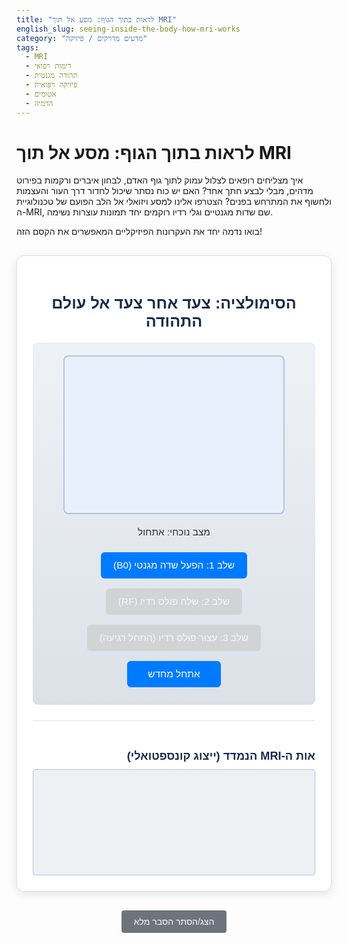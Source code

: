 ```yaml
---
title: "לראות בתוך הגוף: מסע אל תוך MRI"
english_slug: seeing-inside-the-body-how-mri-works
category: "מדעים מדויקים / פיזיקה"
tags:
  - MRI
  - דימות רפואי
  - תהודה מגנטית
  - פיזיקה רפואית
  - אטומים
  - הדמיה
---
```

# לראות בתוך הגוף: מסע אל תוך MRI

איך מצליחים רופאים לצלול עמוק לתוך גוף האדם, לבחון איברים ורקמות בפירוט מדהים, מבלי לבצע חתך אחד? האם יש כוח נסתר שיכול לחדור דרך העור והעצמות ולחשוף את המתרחש בפנים? הצטרפו אלינו למסע ויזואלי אל הלב הפועם של טכנולוגיית ה-MRI, שם שדות מגנטיים וגלי רדיו רוקמים יחד תמונות עוצרות נשימה.

בואו נדמה יחד את העקרונות הפיזיקליים המאפשרים את הקסם הזה!

<div id="mri-app" lang="he">
    <h2>הסימולציה: צעד אחר צעד אל עולם התהודה</h2>
    <div id="mri-sim-container">
        <div id="mri-protons">
            <!-- Protons will be generated here by JS -->
        </div>
        <div id="sim-status">מצב נוכחי: אתחול</div>
        <div id="sim-controls">
            <button id="btn-b0">שלב 1: הפעל שדה מגנטי (B0)</button>
            <button id="btn-rf" disabled>שלב 2: שלח פולס רדיו (RF)</button>
            <button id="btn-relax" disabled>שלב 3: עצור פולס רדיו (התחל רגיעה)</button>
            <button id="btn-reset">אתחל מחדש</button>
        </div>
    </div>
    <div id="signal-area">
        <h3>אות ה-MRI הנמדד (ייצוג קונספטואלי)</h3>
        <canvas id="signal-canvas" width="400" height="150"></canvas>
    </div>
</div>

<button id="toggle-explanation" style="margin-top: 20px;">הצג/הסתר הסבר מלא</button>

<div id="explanation" style="display: none; margin-top: 20px;">
    <h2>פיענוח הקסם: עקרונות ה-MRI לעומק</h2>

    <h3>מה זה בדיוק MRI?</h3>
    <p>MRI, או דימות תהודה מגנטית (Magnetic Resonance Imaging), היא שיטת הדמיה רפואית מהפכנית. בניגוד לשיטות כמו רנטגן או CT המשתמשות בקרינה מייננת, MRI רותם שדות מגנטיים עוצמתיים וגלי רדיו כדי ליצור תמונות חתך מפורטות של רקמות ואיברים בגוף. זהו כלי אבחון לא פולשני וחיוני ברפואה המודרנית.</p>

    <h3>הלב הפיזיקלי: תהודה מגנטית גרעינית (NMR)</h3>
    <p>בבסיס ה-MRI עומדת תופעה פיזיקלית שנקראת תהודה מגנטית גרעינית (NMR). תופעה זו מתרחשת כאשר גרעינים של אטומים מסוימים, הנמצאים בשדה מגנטי חיצוני חזק, נחשפים לקרינת רדיו בתדר מדויק ותואם (תדר התהודה שלהם), וכתוצאה מכך הם בולעים אנרגיה ומשנים את מצבם.</p>

    <h3>הגיבורים: פרוטוני המימן בגופנו</h3>
    <p>גופנו מכיל כמות עצומה של אטומי מימן, בעיקר במולקולות המים (H₂O) וברקמות השומן. לגרעין של אטום מימן - הפרוטון - יש תכונה פיזיקלית מהותית הנקראת "ספין". אפשר לדמות את הספין הזה כמגנט זעיר המסתובב סביב צירו. במצב רגיל, מחוץ לשדה מגנטי, המגנטים הזעירים הללו מכוונים באופן אקראי לחלוטין.</p>

    <h3>שלב 1 בסימולציה: השדה המגנטי החזק (B0) מיישר את השורות</h3>
    <p>כאשר המטופל נכנס למגנט הענק של מכשיר ה-MRI, הוא נחשף לשדה מגנטי סטטי וחזק מאוד (מסומן כ-B0). עוצמת שדה זה גדולה פי אלפים משדה כדור הארץ. שדה B0 גורם למגנטים הזעירים (הפרוטונים) לחוש כוח שמנסה ליישר אותם במקביל לכיוונו. מרבית הפרוטונים יתיישרו עם כיוון השדה (מצב אנרגטי נמוך יותר), וחלק קטן יתיישרו נגד כיוון השדה (מצב אנרגטי גבוה יותר). בפועל, זה יוצר "מגנוט נטו" קטן בכיוון השדה B0. בנוסף ליישור, הפרוטונים גם מתחילים להסתובב סביב כיוון שדה B0 בתנועה הקרויה "פרצסיה", בדומה לסביבון שמאבד יציבות. תדר הפרצסיה (תדר למור) תלוי בעוצמת שדה B0 ובסוג הגרעין (במקרה שלנו - מימן).</p>

    <h3>שלב 2 בסימולציה: פולס הרדיו (RF) מרעיד את המערכת ומייצר מגנוט רוחבי</h3>
    <p>בשלב הבא, המכשיר שולח פולס קצר של גלי רדיו בעוצמה גבוהה בתדר מדויק - בדיוק תדר למור של פרוטוני המימן בשדה B0 הנתון. כאשר תדר גלי הרדיו תואם את תדר הפרצסיה של הפרוטונים, מתרחשת "תהודה". אנרגיית גלי הרדיו נבלעת על ידי הפרוטונים, במיוחד אלו המיושרים עם B0, וחלקם "קופצים" למצב האנרגטי הגבוה יותר ומתהפכים. חשוב מכך, הפולס גורם לפרוטונים להסתנכרן מבחינת הפאזה של הפרצסיה שלהם - הם מתחילים להסתובב "יחד" במישור המאונך לשדה B0 (המישור הרוחבי). סנכרון זה יוצר "מגנוט רוחבי" זמני ועוצמתי.</p>

    <h3>שלב 3 בסימולציה: הפסקת פולס הרדיו ותהליכי הרגיעה (Relaxation) - פליטת האות הנמדד</h3>
    <p>ברגע שפולס גלי הרדיו נפסק, המערכת "נרגעת" וחוזרת למצב שיווי משקל. זה קורה בשני תהליכים מקבילים שנקראים רגיעה:</p>
    <ul>
        <li>**רגיעה אורכית (T1):** הפרוטונים שקיבלו אנרגיה והתהפכו נוטים לחזור ולהתיישר בכיוון השדה B0 (המגנוט האורכי מתאושש). קצב ההתאוששות שונה ברקמות שונות.</li>
        <li>**רגיעה רוחבית (T2):** המגנוט הרוחבי שנוצר על ידי סנכרון הפאזות של הפרוטונים במישור הרוחבי מתחיל לדעוך. הדעיכה נגרמת מאובדן סנכרון הפאזות בין הפרוטונים עקב אינטראקציות הדדיות ואי-אחידויות מיקרוסקופיות בשדה המגנטי המקומי. זהו התהליך העיקרי היוצר את האות הנמדד.</li>
    </ul>
    <p>במהלך תהליך הרגיעה (בעיקר רגיעה רוחבית), הפרוטונים "פולטים" את האנרגיה העודפת שבלעו מגל הרדיו בצורת גלי רדיו משלהם, גם הם בתדר למור. גלים אלו נקלטים על ידי סלילי קליטה מיוחדים במכשיר ה-MRI. אות הרדיו הנקלט הוא למעשה זרם חשמלי המושרה בסליל עקב השדה המגנטי המשתנה הנוצר על ידי המגנוט הרוחבי הדועך של הפרוטונים. עוצמת האות וקצב הדעיכה שלו תלויים בצפיפות הפרוטונים וזמני הרגיעה (T1 ו-T2) של הרקמה.</p>

    <h3>הסוד של התמונה: ניגודיות (Contrast) על בסיס זמני T1 ו-T2</h3>
    <p>העוצמה הגדולה של MRI היא שזמני הרגיעה T1 ו-T2 שונים באופן משמעותי בין סוגי רקמות שונים (לדוגמה, מים, שומן, שריר, עצם, נוזל מוחי-שדרתי, גידולים). תוכנת המכשיר מודדת את קצב דעיכת האות בכל נקודה בגוף. על ידי בחירת סדרות פולסים חכמות (Sequencing), ניתן "להדגיש" רקמות על בסיס ההבדלים בזמני הרגיעה שלהן, ובכך ליצור את הניגודיות המאפשרת להבדיל בין סוגי רקמות שונים, כולל רקמות חולות.</p>

    <h3>איך בונים תמונה? קידוד מיקום (Spatial Encoding) ועיבוד נתונים</h3>
    <p>כדי לדעת מאיפה בגוף מגיע כל אות, המכשיר מפעיל שדות מגנטיים נוספים המשתנים במרחב (גרדיאנטים) בנוסף לשדה הראשי B0. שדות הגרדיאנט גורמים לכך שתדר למור של הפרוטונים יהיה שונה במקצת בכל נקודה במרחב. על ידי ניתוח התדרים והפאזות באות הכולל הנמדד, המחשב יכול לפענח את המיקום המדויק של מקור האות. באמצעות עיבוד מתמטי מורכב (כמו טרנספורם פורייה), האותות הנמדדים הופכים לתמונה דו-ממדית או תלת-ממדית, כאשר כל פיקסל (או ווקסל) מייצג את עוצמת האות מהמיקום התואם בגוף.</p>

    <h3>למה MRI מצטיין בהדמיית רקמות רכות?</h3>
    <p>האות ב-MRI מקורו בעיקר מפרוטוני מים ושומן, הנפוצים מאוד ברקמות רכות כמו מוח, שרירים, איברים פנימיים וגידולים. לעומת זאת, בעצמות קורטיקליות צפיפות המים נמוכה מאוד, וזמני T2 קצרים במיוחד, מה שגורם לאות לדעוך מהר מדי מכדי להיקלט ביעילות. לכן, MRI מספק תמונות מפורטות במיוחד של רקמות רכות.</p>

    <h3>בטיחות בבדיקת MRI</h3>
    <p>בדיקת MRI בטוחה בדרך כלל, אך חשוב לזכור את עוצמתו העצומה של השדה המגנטי. אסור להכניס לחדר ה-MRI חפצים מתכתיים או אלקטרוניים (טלפונים, שעונים, תכשיטים, כרטיסי אשראי). יש לדווח לצוות הרפואי על כל שתל, קוצב לב, קליע, רסיס מתכת או כל מתכת אחרת בגוף, שכן נוכחותם עלולה להוות סכנה או לפגוע באיכות הבדיקה. בנוסף, רעש הנקישות של המכשיר במהלך הבדיקה דורש שימוש באטמי אוזניים.</p>
</div>

<style>
    #mri-app {
        direction: rtl;
        font-family: 'Heebo', sans-serif; /* Use a modern Hebrew-friendly font */
        border: 1px solid #e0e0e0; /* Softer border */
        padding: 25px;
        border-radius: 12px; /* More rounded corners */
        background-color: #ffffff; /* Clean white background */
        max-width: 800px;
        margin: 30px auto; /* More margin */
        text-align: center;
        box-shadow: 0 4px 15px rgba(0, 0, 0, 0.1); /* Subtle shadow */
    }

    #mri-app h2 {
        color: #1a2b4c; /* Darker blue title */
        margin-bottom: 20px;
        font-size: 1.8em;
    }

    #mri-sim-container {
        display: flex;
        flex-direction: column;
        align-items: center;
        margin-bottom: 25px;
        background: linear-gradient(to bottom, #eef2f7, #dce1e8); /* Light gradient background */
        padding: 20px;
        border-radius: 8px;
        box-shadow: inset 0 1px 3px rgba(0, 0, 0, 0.05);
    }

    #sim-status {
         margin-bottom: 15px;
         font-size: 1.1em;
         color: #333;
         min-height: 1.2em; /* Reserve space */
    }

    #mri-protons {
        position: relative;
        width: 350px; /* Slightly larger */
        height: 250px;
        border: 2px solid #b0c4de; /* Softer blue border */
        background-color: #e8f0fe; /* Very light blue background */
        overflow: hidden;
        margin-bottom: 20px;
        border-radius: 8px;
        perspective: 600px; /* Add perspective for 3D rotation */
    }

    .proton {
        position: absolute;
        width: 10px; /* Larger proton */
        height: 10px;
        background: radial-gradient(circle, #4a90e2 0%, #2d7cdb 100%); /* Gradient blue */
        border-radius: 50%;
        transform-origin: center center;
        /* Initial transform handled by JS */
        box-shadow: 0 0 5px rgba(0, 0, 255, 0.3); /* Subtle glow */
    }

    .proton::after {
        content: '';
        position: absolute;
        width: 2px; /* Thicker line */
        height: 16px; /* Longer line (spin vector) */
        background-color: rgba(255, 255, 255, 0.8); /* Semi-transparent white */
        transform-origin: top center;
        transform: translateY(-8px); /* Position line relative to center */
        transition: background-color 0.3s ease;
    }

    .proton.excited {
         background: radial-gradient(circle, #f5a623 0%, #e38c00 100%); /* Orange/Yellow gradient for excited state */
         box-shadow: 0 0 8px rgba(255, 165, 0, 0.5); /* Orange glow */
    }


    #sim-controls button {
        margin: 8px; /* More space between buttons */
        padding: 12px 20px; /* Larger padding */
        font-size: 1.1em; /* Larger font */
        cursor: pointer;
        border: none;
        border-radius: 6px; /* More rounded buttons */
        background-color: #007bff; /* Primary blue */
        color: white;
        transition: background-color 0.3s ease, transform 0.1s ease;
        min-width: 150px; /* Ensure minimum width */
    }

    #sim-controls button:disabled {
        background-color: #cccccc;
        cursor: not-allowed;
        opacity: 0.7;
    }

    #sim-controls button:hover:not(:disabled) {
        background-color: #0056b3; /* Darker blue on hover */
    }

     #sim-controls button:active:not(:disabled) {
        transform: scale(0.98); /* Press effect */
    }

    #signal-area {
        margin-top: 25px;
        border-top: 1px solid #e0e0e0;
        padding-top: 20px;
        text-align: right; /* Align text right */
    }

    #signal-area h3 {
        color: #1a2b4c;
        margin-bottom: 10px;
        font-size: 1.3em;
    }

    #signal-canvas {
        border: 1px solid #b0c4de;
        background-color: #eef0f4; /* Light background */
        display: block;
        margin: 0 auto;
        border-radius: 4px;
    }

    #explanation {
        border: 1px solid #e0e0e0;
        padding: 25px;
        border-radius: 12px;
        background-color: #f9f9f9; /* Slightly different background */
        max-width: 800px;
        margin: 30px auto;
        text-align: right;
        line-height: 1.7; /* Improved readability */
        color: #333; /* Darker text */
    }

    #explanation h2, #explanation h3 {
        color: #1a2b4c;
        border-bottom: 1px solid #d0d0d0; /* Softer border */
        padding-bottom: 8px;
        margin-top: 20px; /* More space above headings */
        margin-bottom: 10px;
    }

    #explanation p {
        margin-bottom: 15px;
    }

    #explanation ul {
        margin-bottom: 15px;
        padding-right: 20px;
    }

    #explanation li {
        margin-bottom: 8px;
    }


    #toggle-explanation {
        display: block;
        margin: 20px auto;
        padding: 10px 20px;
        font-size: 1em;
        cursor: pointer;
        border: none;
        border-radius: 4px;
        background-color: #6c757d; /* Secondary grey button */
        color: white;
        transition: background-color 0.3s ease;
    }

    #toggle-explanation:hover {
        background-color: #5a6268;
    }
</style>

<script>
    document.addEventListener('DOMContentLoaded', () => {
        const protonContainer = document.getElementById('mri-protons');
        const btnB0 = document.getElementById('btn-b0');
        const btnRF = document.getElementById('btn-rf');
        const btnRelax = document.getElementById('btn-relax');
        const btnReset = document.getElementById('btn-reset');
        const simStatus = document.getElementById('sim-status');
        const signalCanvas = document.getElementById('signal-canvas');
        const toggleExplanationBtn = document.getElementById('toggle-explanation');
        const explanationDiv = document.getElementById('explanation');

        const ctx = signalCanvas.getContext('2d');
        const canvasWidth = signalCanvas.width;
        const canvasHeight = signalCanvas.height;
        const signalAmplitude = canvasHeight * 0.4; // Peak signal height
        const signalBaseline = canvasHeight / 2;

        const numProtons = 150; // More protons for a better visual density
        let protons = [];
        let currentState = 'initial'; // initial, b0, rf, relaxing
        let animationFrameId = null;
        let signalAnimationFrameId = null;
        let relaxationStartTime = null;
        const relaxationDuration = 4000; // Simulate relaxation for 4 seconds

        function createProtons() {
            protonContainer.innerHTML = '';
            protons = [];
            for (let i = 0; i < numProtons; i++) {
                const proton = document.createElement('div');
                proton.classList.add('proton');
                // Random initial position
                const x = Math.random() * (protonContainer.offsetWidth - 10) + 5;
                const y = Math.random() * (protonContainer.offsetHeight - 10) + 5;
                proton.style.left = `${x}px`;
                proton.style.top = `${y}px`;
                // Random initial 3D rotation (yaw, pitch, roll)
                const initialYaw = Math.random() * 360;
                const initialPitch = Math.random() * 180 - 90; // Up/down tilt
                const initialRoll = Math.random() * 360; // Spin around its own axis

                proton.style.transform = `translate(-50%, -50%) rotateY(${initialPitch}deg) rotateZ(${initialYaw}deg) rotateX(${initialRoll}deg)`;

                protons.push({
                    element: proton,
                    x: x,
                    y: y,
                    rotation: { yaw: initialYaw, pitch: initialPitch, roll: initialRoll },
                    phase: Math.random() * 360, // Initial phase for precession
                    precessionFreq: 360 + (Math.random() - 0.5) * 20, // Base freq + small random variation
                    state: 'initial' // 'initial', 'aligned', 'excited', 'dephasing'
                });
                protonContainer.appendChild(proton.element);
            }
        }

        function updateButtons() {
            btnB0.disabled = currentState !== 'initial' && currentState !== 'b0_relaxed';
            btnRF.disabled = currentState !== 'b0';
            btnRelax.disabled = currentState !== 'rf';
            btnReset.disabled = currentState === 'initial';

            let statusText = 'מצב נוכחי: ';
            switch(currentState) {
                case 'initial': statusText += 'אתחול - פרוטונים מכוונים באקראי'; break;
                case 'b0': statusText += 'שלב 1: שדה מגנטי B0 - יישור ופרצסיה'; break;
                case 'rf': statusText += 'שלב 2: פולס רדיו RF - עירור ויצירת מגנוט רוחבי'; break;
                case 'relaxing': statusText += 'שלב 3: רגיעה - אות MRI נפלט ודועך'; break;
                case 'b0_relaxed': statusText += 'חזרה לשיווי משקל בשדה B0 - מוכנים לפולס הבא'; break;
            }
             simStatus.textContent = statusText;
        }

        function drawSignal(elapsedTime = 0) {
            ctx.clearRect(0, 0, canvasWidth, canvasHeight);

            // Draw equilibrium line
            ctx.strokeStyle = '#ccc';
            ctx.lineWidth = 1;
            ctx.beginPath();
            ctx.moveTo(0, signalBaseline);
            ctx.lineTo(canvasWidth, signalBaseline);
            ctx.stroke();

            ctx.strokeStyle = '#007bff';
            ctx.lineWidth = 2;
            ctx.beginPath();
            ctx.moveTo(0, signalBaseline);

            if (currentState === 'rf') {
                 // Simulate high signal while RF is active (instantaneous concept)
                 // A real signal might build up, but for simplicity, show it's 'on'
                 ctx.lineTo(canvasWidth, signalBaseline); // Just a conceptual line indicating signal presence
                 // Or draw a simple sine wave to indicate RF frequency? Let's keep it simple for now.
                  ctx.strokeStyle = '#28a745'; // Green for RF pulse conceptual signal
                   ctx.beginPath();
                  const rfSignalAmplitude = signalAmplitude * 0.8;
                  const rfFrequency = 10; // Conceptual high frequency
                  for (let x = 0; x < canvasWidth; x++) {
                       const y = signalBaseline - Math.sin((x / canvasWidth) * Math.PI * 2 * rfFrequency) * rfSignalAmplitude * 0.2; // Small wavy line
                       if (x === 0) ctx.moveTo(x, y); else ctx.lineTo(x, y);
                  }
                  ctx.stroke();


            } else if (currentState === 'relaxing' && elapsedTime >= 0) {
                // Simulate signal decay after RF stops (Conceptual T2 decay of transverse magnetization)
                // Animate the decay of a sine wave over time
                const timeProgress = Math.min(elapsedTime / relaxationDuration, 1);
                const currentAmplitude = signalAmplitude * Math.exp(-timeProgress * 3); // Exponential decay
                const frequency = 15; // Conceptual Larmor frequency visualization
                const dephasingFactor = timeProgress * 0.5; // Conceptual increase in dephasing over time

                for(let x = 0; x <= canvasWidth; x++) {
                    // Time represented by x for the wave's phase, elapsedTime for decay amplitude
                    const wavePhase = (x / canvasWidth) * Math.PI * 2 * frequency + elapsedTime * 0.01; // Add time to phase for animation
                     // Introduce slight frequency variation along x for T2* hint
                    const freqVariation = Math.sin(x/canvasWidth * Math.PI) * dephasingFactor * 5;
                    const signalY = signalBaseline - Math.sin(wavePhase + freqVariation) * currentAmplitude;
                    if (x === 0) ctx.moveTo(x, signalY); else ctx.lineTo(x, signalY);
                }
                ctx.strokeStyle = '#007bff'; // Blue for the relaxing signal
                ctx.stroke();

            }
             // else state (initial, b0, b0_relaxed) - draw baseline only, done above
        }

        function animateProtons(currentTime) {
             let timeElapsed = currentTime - (animateProtons.startTime || currentTime);
             animateProtons.startTime = currentTime;
             let deltaTime = timeElapsed / 1000; // Time in seconds

            protons.forEach(p => {
                 let { element, rotation, phase, precessionFreq, state } = p;
                 let currentYaw = rotation.yaw;
                 let currentPitch = rotation.pitch;
                 let currentRoll = rotation.roll;

                 if (state === 'aligned') {
                     // Precession in B0 state
                     phase = (phase + precessionFreq * deltaTime) % 360;
                     currentPitch = 0; // Keep aligned with B0 (conceptually)
                      currentRoll = (currentRoll + precessionFreq * 0.5 * deltaTime) % 360; // Spin on axis
                 } else if (state === 'excited') {
                     // Immediately after RF pulse - rotating in the transverse plane
                     // Phase progresses, pitch is 90 deg (conceptually)
                      phase = (phase + precessionFreq * deltaTime) % 360;
                     currentPitch = 90;
                      currentRoll = (currentRoll + precessionFreq * 0.5 * deltaTime) % 360; // Spin on axis
                 } else if (state === 'dephasing') {
                     // T2 Relaxation: Precession continues, but phase coherence is lost
                     // Add random drift to phase progress for visual dephasing
                     const dephaseSpeed = (Math.random() - 0.5) * 100; // Random phase drift speed
                      phase = (phase + (precessionFreq + dephaseSpeed) * deltaTime) % 360;

                     // T1 Relaxation: Pitch returns from 90deg towards 0deg over time
                     const relaxProgress = Math.min((currentTime - relaxationStartTime) / relaxationDuration, 1);
                     currentPitch = 90 * (1 - relaxProgress) ; // Pitch returns to 0
                     currentRoll = (currentRoll + precessionFreq * 0.5 * deltaTime) % 360; // Spin on axis
                 }


                 // Apply rotation transform
                 element.style.transform = `translate(-50%, -50%) rotateX(${currentRoll}deg) rotateY(${currentPitch}deg) rotateZ(${phase}deg)`;

                 // Update proton object state
                 p.rotation.yaw = currentYaw; // Yaw isn't explicitly used in transform, but kept for conceptual rotation
                 p.rotation.pitch = currentPitch;
                 p.rotation.roll = currentRoll;
                 p.phase = phase;
            });

            animationFrameId = requestAnimationFrame(animateProtons);
        }

         function animateSignalCanvas(currentTime) {
             let timeElapsed = currentTime - (animateSignalCanvas.startTime || currentTime);
             animateSignalCanvas.startTime = currentTime;

             if (currentState === 'relaxing') {
                 drawSignal(currentTime - relaxationStartTime);
             } else if (currentState === 'rf') {
                 drawSignal(0); // Draw high signal state
             } else {
                 drawSignal(-1); // Draw baseline
             }


             signalAnimationFrameId = requestAnimationFrame(animateSignalCanvas);
         }

        function stopAnimations() {
            if (animationFrameId) {
                cancelAnimationFrame(animationFrameId);
                animationFrameId = null;
            }
             if (signalAnimationFrameId) {
                 cancelAnimationFrame(signalAnimationFrameId);
                 signalAnimationFrameId = null;
             }
             animateProtons.startTime = null; // Reset start time
             animateSignalCanvas.startTime = null; // Reset start time
        }


        // Initial state setup
        createProtons();
        currentState = 'initial';
        updateButtons();
        drawSignal(-1); // Draw initial baseline

         // Start signal canvas animation loop immediately, it will draw based on state
         animateSignalCanvas(performance.now());


        // Event Listeners
        btnB0.addEventListener('click', () => {
            if (currentState !== 'initial' && currentState !== 'b0_relaxed') return;

            currentState = 'b0';
            updateButtons();
            stopAnimations(); // Stop previous animation loop if any

            // Animate alignment first (quick visual effect)
            protons.forEach(p => {
                // Animate pitch rotation towards 0 or 180, with majority towards 0
                const targetPitch = (Math.random() < 0.85) ? 0 : 180;
                 p.element.style.transition = 'transform 1s ease-out';
                 p.element.style.transform = `translate(-50%, -50%) rotateX(${p.rotation.roll}deg) rotateY(${targetPitch}deg) rotateZ(${p.phase}deg)`;
                 p.rotation.pitch = targetPitch;
                 p.state = 'aligned'; // Mark state as aligned

            });

            // After alignment transition, start precession animation
             setTimeout(() => {
                  protons.forEach(p => p.element.style.transition = 'none'); // Disable transition for continuous animation
                  animateProtons(performance.now()); // Start the animation loop for precession
             }, 1000); // Match the CSS transition duration

             // Signal stays at baseline
             currentState = 'b0'; // Ensure state is set after timeout if needed, or manage state carefully
             updateButtons();
        });

        btnRF.addEventListener('click', () => {
            if (currentState !== 'b0') return;

             stopAnimations(); // Stop precession briefly for the flip animation

            // Animate flip to transverse plane (pitch to 90deg)
            protons.forEach(p => {
                 if (p.rotation.pitch === 0) { // Only flip protons aligned "up"
                    p.element.style.transition = 'transform 0.5s ease-in-out';
                    p.element.style.transform = `translate(-50%, -50%) rotateX(${p.rotation.roll}deg) rotateY(90deg) rotateZ(${p.phase}deg)`;
                    p.rotation.pitch = 90;
                    p.state = 'excited';
                    p.element.classList.add('excited'); // Add excited class for color change
                 }
            });

            currentState = 'rf';
            updateButtons();
             // The signal animation loop is already running and will draw RF signal based on state
             // No need to restart animateProtons yet, it will restart in the next state


             // Transition to relaxation state automatically after a short RF pulse duration
             setTimeout(() => {
                 btnRelax.click(); // Auto trigger relaxation after RF pulse
             }, 1000); // Simulate short RF pulse duration
        });

        btnRelax.addEventListener('click', () => {
            if (currentState !== 'rf') return;

            currentState = 'relaxing';
            updateButtons();
            relaxationStartTime = performance.now(); // Record start time for decay calculation

             // Transition protons to dephasing/relaxing states
             protons.forEach(p => {
                 if (p.state === 'excited') {
                    p.state = 'dephasing'; // Start T2 dephasing and T1 relaxation
                 }
                 p.element.classList.remove('excited'); // Return to relaxed color visually

                 p.element.style.transition = 'none'; // Disable transition for continuous animation
             });

             animateProtons(performance.now()); // Restart animation loop for dephasing/realigning

             // Signal canvas animation loop is already running and will draw decaying signal

             // After relaxation duration, return to B0 state
             setTimeout(() => {
                 stopAnimations(); // Stop dephasing/realigning animation
                 currentState = 'b0_relaxed'; // Use a specific state for 'back to B0 after relaxation'
                 updateButtons();
                 // Force protons back to aligned state visually for clarity after sim segment
                  protons.forEach(p => {
                     p.element.style.transition = 'transform 1s ease-out';
                      const targetPitch = (Math.random() < 0.85) ? 0 : 180; // Re-establish alignment bias
                      p.rotation.pitch = targetPitch;
                     p.state = 'aligned';
                      p.element.style.transform = `translate(-50%, -50%) rotateX(0deg) rotateY(${targetPitch}deg) rotateZ(${p.phase}deg)`; // Reset roll/pitch
                 });
                 setTimeout(() => {
                      protons.forEach(p => p.element.style.transition = 'none'); // Disable transition again
                       animateProtons(performance.now()); // Restart precession animation in B0
                 }, 1000);


                 drawSignal(-1); // Signal returns to baseline
             }, relaxationDuration);
        });

        btnReset.addEventListener('click', () => {
            stopAnimations();
            createProtons();
            currentState = 'initial';
            updateButtons();
            drawSignal(-1); // Draw initial baseline
             // Ensure the signal animation loop restarts
             animateSignalCanvas(performance.now());
        });

        toggleExplanationBtn.addEventListener('click', () => {
            const isHidden = explanationDiv.style.display === 'none';
            explanationDiv.style.display = isHidden ? 'block' : 'none';
            toggleExplanationBtn.textContent = isHidden ? 'הסתר הסבר מלא' : 'הצג/הסתר הסבר מלא';
        });

        // Ensure animations start correctly when stepping through after reset/relax
        // This is handled within the button click handlers and the timeouts triggering state changes.
        // The signal canvas animation loop runs continuously and adapts to the state.

    });
</script>
```